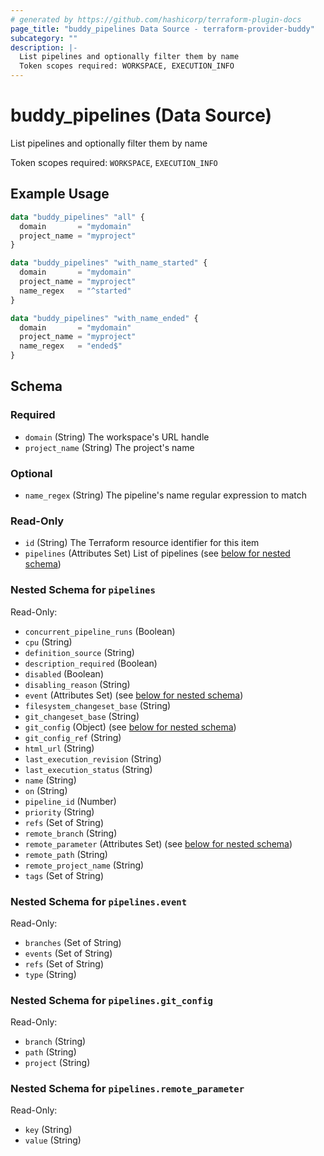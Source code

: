 ```yaml
---
# generated by https://github.com/hashicorp/terraform-plugin-docs
page_title: "buddy_pipelines Data Source - terraform-provider-buddy"
subcategory: ""
description: |-
  List pipelines and optionally filter them by name
  Token scopes required: WORKSPACE, EXECUTION_INFO
---
```


# buddy_pipelines (Data Source)

List pipelines and optionally filter them by name

Token scopes required: `WORKSPACE`, `EXECUTION_INFO`

## Example Usage

```terraform
data "buddy_pipelines" "all" {
  domain       = "mydomain"
  project_name = "myproject"
}

data "buddy_pipelines" "with_name_started" {
  domain       = "mydomain"
  project_name = "myproject"
  name_regex   = "^started"
}

data "buddy_pipelines" "with_name_ended" {
  domain       = "mydomain"
  project_name = "myproject"
  name_regex   = "ended$"
}
```

<!-- schema generated by tfplugindocs -->
## Schema

### Required

- `domain` (String) The workspace's URL handle
- `project_name` (String) The project's name

### Optional

- `name_regex` (String) The pipeline's name regular expression to match

### Read-Only

- `id` (String) The Terraform resource identifier for this item
- `pipelines` (Attributes Set) List of pipelines (see [below for nested schema](#nestedatt--pipelines))

<a id="nestedatt--pipelines"></a>
### Nested Schema for `pipelines`

Read-Only:

- `concurrent_pipeline_runs` (Boolean)
- `cpu` (String)
- `definition_source` (String)
- `description_required` (Boolean)
- `disabled` (Boolean)
- `disabling_reason` (String)
- `event` (Attributes Set) (see [below for nested schema](#nestedatt--pipelines--event))
- `filesystem_changeset_base` (String)
- `git_changeset_base` (String)
- `git_config` (Object) (see [below for nested schema](#nestedatt--pipelines--git_config))
- `git_config_ref` (String)
- `html_url` (String)
- `last_execution_revision` (String)
- `last_execution_status` (String)
- `name` (String)
- `on` (String)
- `pipeline_id` (Number)
- `priority` (String)
- `refs` (Set of String)
- `remote_branch` (String)
- `remote_parameter` (Attributes Set) (see [below for nested schema](#nestedatt--pipelines--remote_parameter))
- `remote_path` (String)
- `remote_project_name` (String)
- `tags` (Set of String)

<a id="nestedatt--pipelines--event"></a>
### Nested Schema for `pipelines.event`

Read-Only:

- `branches` (Set of String)
- `events` (Set of String)
- `refs` (Set of String)
- `type` (String)


<a id="nestedatt--pipelines--git_config"></a>
### Nested Schema for `pipelines.git_config`

Read-Only:

- `branch` (String)
- `path` (String)
- `project` (String)


<a id="nestedatt--pipelines--remote_parameter"></a>
### Nested Schema for `pipelines.remote_parameter`

Read-Only:

- `key` (String)
- `value` (String)
